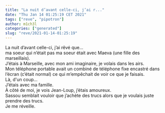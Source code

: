 ```yaml
---
title: "La nuit d’avant celle-ci, j’ai r..."
date: "Thu Jan 14 01:25:19 CET 2021"
tags: ["reve", "pipotron"]
author: m1ch3l
categories: ["generated"]
slug: "reve/2021-01-14-01:25:19"
---
```


La nuit d’avant celle-ci, j’ai rêvé que...<br>
ma soeur qui n’était pas ma soeur était avec Maeva (une fille des marseillais).<br>
J’étais à Marseille, avec mon ami imaginaire, je volais dans les airs.<br>
Mon téléphone portable avait un combiné de téléphone fixe encastré dans l’écran (c’était normal) ce qui m’empêchait de voir ce que je faisais.<br>
Là, d'un coup...<br>
J’étais avec ma famille.<br>
À côté de moi, je vois Jean-Loup, j’étais amoureux.<br>
Sassou semblait vouloir que j’achète des trucs alors que je voulais juste prendre des trucs.<br>
Je me réveille.<br>
